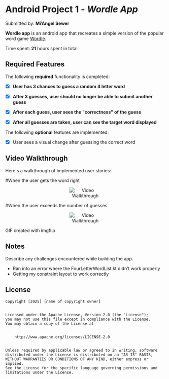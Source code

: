 # Android Project 1 - *Wordle App*


Submitted by: **Mi’Angel Sewer**


**Wordle app** is an android app that recreates a simple version of the popular word game [Wordle](https://www.nytimes.com/games/wordle/index.html). 


Time spent: **21** hours spent in total


## Required Features


The following **required** functionality is completed:


- [x] **User has 3 chances to guess a random 4 letter word**
- [x] **After 3 guesses, user should no longer be able to submit another guess**
- [x] **After each guess, user sees the "correctness" of the guess**
- [x] **After all guesses are taken, user can see the target word displayed**


The following **optional** features are implemented:


- [x] User sees a visual change after guessing the correct word



## Video Walkthrough


Here's a walkthrough of implemented user stories:

#When the user gets the word right
<p align="center">
  <img src="https://i.imgflip.com/a51f0d.gif" alt="Video Walkthrough" style="max-width:100; height:auto;" />
</p>

#When the user exceeds the number of guesses
<p align="center">
  <img src="https://i.imgflip.com/a51fa3.gif" alt="Video Walkthrough" style="max-width:100; height:auto;" />
</p>


GIF created with imgflip


## Notes


Describe any challenges encountered while building the app.
- Ran into an error where the FourLetterWordList.kt didn’t work properly 
- Getting my constraint layout to work correctly

## License


    Copyright [2025] [name of copyright owner]


    Licensed under the Apache License, Version 2.0 (the "License");
    you may not use this file except in compliance with the License.
    You may obtain a copy of the License at


        http://www.apache.org/licenses/LICENSE-2.0


    Unless required by applicable law or agreed to in writing, software
    distributed under the License is distributed on an "AS IS" BASIS,
    WITHOUT WARRANTIES OR CONDITIONS OF ANY KIND, either express or implied.
    See the License for the specific language governing permissions and
    limitations under the License.

